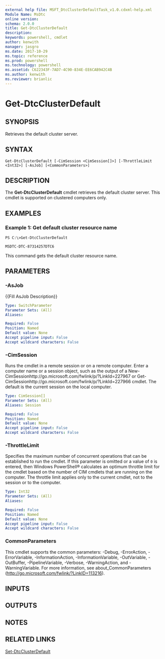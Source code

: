 ```yaml
---
external help file: MSFT_DtcClusterDefaultTask_v1.0.cdxml-help.xml
Module Name: MsDtc
online version: 
schema: 2.0.0
title: Get-DtcClusterDefault
description: 
keywords: powershell, cmdlet
author: kenwith
manager: jasgro
ms.date: 2017-10-29
ms.topic: reference
ms.prod: powershell
ms.technology: powershell
ms.assetid: C622343F-7AD7-4C90-834E-EE6CAB942C4B
ms.author: kenwith
ms.reviewer: brianlic
---
```


# Get-DtcClusterDefault

## SYNOPSIS
Retrieves the default cluster server.

## SYNTAX

```
Get-DtcClusterDefault [-CimSession <CimSession[]>] [-ThrottleLimit <Int32>] [-AsJob] [<CommonParameters>]
```

## DESCRIPTION
The **Get-DtcClusterDefault** cmdlet retrieves the default cluster server.
This cmdlet is supported on clustered computers only.

## EXAMPLES

### Example 1: Get default cluster resource name
```
PS C:\>Get-DtcClusterDefault

MSDTC-DTC-87314257DTC6
```

This command gets the default cluster resource name.

## PARAMETERS

### -AsJob
{{Fill AsJob Description}}

```yaml
Type: SwitchParameter
Parameter Sets: (All)
Aliases: 

Required: False
Position: Named
Default value: None
Accept pipeline input: False
Accept wildcard characters: False
```

### -CimSession
Runs the cmdlet in a remote session or on a remote computer.
Enter a computer name or a session object, such as the output of a New-CimSessionhttp://go.microsoft.com/fwlink/p/?LinkId=227967 or Get-CimSessionhttp://go.microsoft.com/fwlink/p/?LinkId=227966 cmdlet.
The default is the current session on the local computer.

```yaml
Type: CimSession[]
Parameter Sets: (All)
Aliases: Session

Required: False
Position: Named
Default value: None
Accept pipeline input: False
Accept wildcard characters: False
```

### -ThrottleLimit
Specifies the maximum number of concurrent operations that can be established to run the cmdlet.
If this parameter is omitted or a value of `0` is entered, then Windows PowerShell® calculates an optimum throttle limit for the cmdlet based on the number of CIM cmdlets that are running on the computer.
The throttle limit applies only to the current cmdlet, not to the session or to the computer.

```yaml
Type: Int32
Parameter Sets: (All)
Aliases: 

Required: False
Position: Named
Default value: None
Accept pipeline input: False
Accept wildcard characters: False
```

### CommonParameters
This cmdlet supports the common parameters: -Debug, -ErrorAction, -ErrorVariable, -InformationAction, -InformationVariable, -OutVariable, -OutBuffer, -PipelineVariable, -Verbose, -WarningAction, and -WarningVariable. For more information, see about_CommonParameters (http://go.microsoft.com/fwlink/?LinkID=113216).

## INPUTS

## OUTPUTS

## NOTES

## RELATED LINKS

[Set-DtcClusterDefault](./Set-DtcClusterDefault.md)
